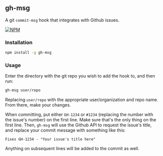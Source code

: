 ## gh-msg

A git `commit-msg` hook that integrates with Github issues.

[![NPM](https://nodei.co/npm/gh-msg.png?compact=true)](https://nodei.co/npm/gh-msg/)

### Installation

```bash
npm install -g gh-msg
```

### Usage

Enter the directory with the git repo you wish to add the hook to, and then run:

```bash
gh-msg user/repo
```

Replacing `user/repo` with the appropriate user/organization and repo name. From there, make your changes. 

When committing, put either `GH-1234` or `#1234` (replacing the number with the issue's number) on the first line. Make sure that's the only thing on the first line. Then, `gh-msg` will use the Github API to request the issue's title, and replace your commit message with something like this:

```
Fixes GH-1234 - "Your issue's title here"
```

Anything on subsequent lines will be added to the commit as well.
